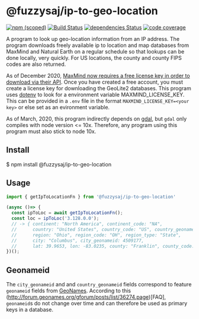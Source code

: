 # @fuzzysaj/ip-to-geo-location

[![npm (scoped)](https://img.shields.io/npm/v/@fuzzysaj/ip-to-geo-location.svg)](https://www.npmjs.com/package/@fuzzysaj/ip-to-geo-location) [![Build Status](https://travis-ci.org/fuzzysaj/ip-to-geo-location.svg?branch=master)](https://travis-ci.org/fuzzysaj/ip-to-geo-location) [![dependencies Status](https://david-dm.org/fuzzysaj/ip-to-geo-location/status.svg)](https://david-dm.org/fuzzysaj/ip-to-geo-location) [![code coverage]( https://img.shields.io/codecov/c/github/fuzzysaj/ip-to-geo-location.svg)](https://codecov.io/gh/fuzzysaj/ip-to-geo-location)

A program to look up geo-location information from an IP address.  The program downloads freely available ip to location and map databases from MaxMind and Natural Earth on a regular schedule so that lookups can be done locally, very quickly.  For US locations, the county and county FIPS codes are also returned.

As of December 2020, [MaxMind now requires a free license key in order to download via their API](https://blog.maxmind.com/2019/12/18/significant-changes-to-accessing-and-using-geolite2-databases/). Once you have created a free account, you must create a license key for downloading the GeoLite2 databases.  This program uses [dotenv](https://www.npmjs.com/package/dotenv) to look for a environment variable MAXMIND_LICENSE_KEY.  This can be provided in a `.env` file in the format `MAXMIND_LICENSE_KEY=<your key>` or else set as an evironment variable.

As of March, 2020, this program indirectly depends on [gdal](https://www.npmjs.com/package/gdal), but `gdal` only compiles with node version <= 10x.  Therefore, any program using this program must also stick to node 10x.

## Install

$ npm install @fuzzysaj/ip-to-geo-location

## Usage

```js
import { getIpToLocationFn } from '@fuzzysaj/ip-to-geo-location'

(async ()=> {
  const ipToLoc = await getIpToLocationFn();
  const loc = ipToLoc('3.128.0.0');
  // -> { continent: "North America", continent_code: "NA",
  //      country: "United States", country_code: "US", country_geonameid: 6252001,
  //      region: "Ohio", region_code: "OH", region_type: "State",
  //      city: "Columbus", city_geonameid: 4509177,
  //      lat: 39.9653, lon: -83.0235, county: "Franklin", county_code: "39049" }
})();
```

## Geonameid

The `city_geonameid` and and `country_geonameid` fields correspond to feature `geonameid`
fields from [GeoNames](https://www.geonames.org/).  According to this
(http://forum.geonames.org/gforum/posts/list/36274.page)[FAQ], `geonameid`s do not change
over time and can therefore be used as primary keys in a database.